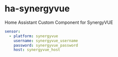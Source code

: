 # ha-synergyvue
Home Assistant Custom Component for SynergyVUE

```yaml
sensor:
  - platform: synergyvue
    username: synergyvue_username
    password: synergyvue_password
    host: synergyvue_host
```
